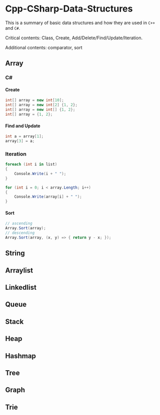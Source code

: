 # Cpp-CSharp-Data-Structures
This is a summary of basic data structures and how they are used in `C++` and `C#`.

Critical contents: Class, Create, Add/Delete/Find/Update/Iteration.

Additional contents: comparator, sort
## Array
### C#
#### Create
```csharp
int[] array = new int[10];
int[] array = new int[2] {1, 2};
int[] array = new int[] {1, 2};
int[] array = {1, 2};
```
#### Find and Update
```csharp
int a = array[1];
array[3] = a;
```
### Iteration
```csharp
foreach (int i in list) 
{
    Console.Write(i + " ");
}

for (int i = 0; i < array.Length; i++)
{
    Console.Write(array[i] + " ");
}
```
#### Sort
```csharp
// ascending
Array.Sort(array);
// descending
Array.Sort(array, (x, y) => { return y - x; });
```

## String
## Arraylist
## Linkedlist
## Queue
## Stack
## Heap
## Hashmap
## Tree
## Graph
## Trie

